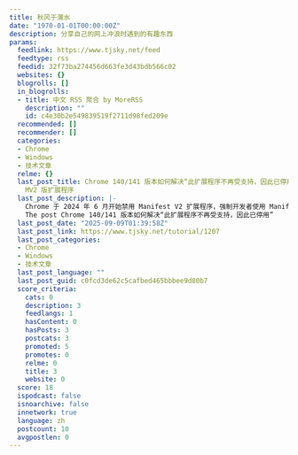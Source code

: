```yaml
---
title: 秋风于渭水
date: "1970-01-01T00:00:00Z"
description: 分享自己的网上冲浪时遇到的有趣东西
params:
  feedlink: https://www.tjsky.net/feed
  feedtype: rss
  feedid: 32f73ba274456d663fe3d43bdb566c02
  websites: {}
  blogrolls: []
  in_blogrolls:
  - title: 中文 RSS 聚合 by MoreRSS
    description: ""
    id: c4e30b2e549839519f2711d98fed209e
  recommended: []
  recommender: []
  categories:
  - Chrome
  - Windows
  - 技术文章
  relme: {}
  last_post_title: Chrome 140/141 版本如何解决“此扩展程序不再受支持，因此已停用” ，安装/启用 uBlock Origin 广告拦截等
    MV2 版扩展程序
  last_post_description: |-
    Chrome 于 2024 年 6 月开始禁用 Manifest V2 扩展程序，强制开发者使用 Manife […]
    The post Chrome 140/141 版本如何解决“此扩展程序不再受支持，因此已停用”
  last_post_date: "2025-09-09T01:39:58Z"
  last_post_link: https://www.tjsky.net/tutorial/1207
  last_post_categories:
  - Chrome
  - Windows
  - 技术文章
  last_post_language: ""
  last_post_guid: c0fcd3de62c5cafbed465bbbee9d80b7
  score_criteria:
    cats: 0
    description: 3
    feedlangs: 1
    hasContent: 0
    hasPosts: 3
    postcats: 3
    promoted: 5
    promotes: 0
    relme: 0
    title: 3
    website: 0
  score: 18
  ispodcast: false
  isnoarchive: false
  innetwork: true
  language: zh
  postcount: 10
  avgpostlen: 0
---
```

